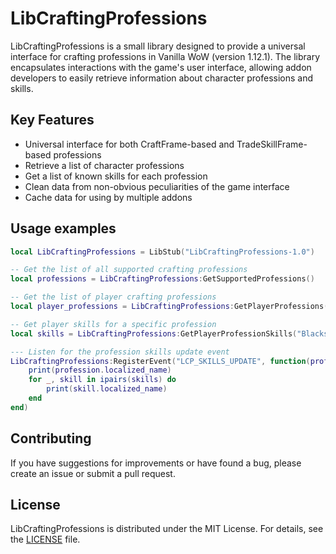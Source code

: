 # LibCraftingProfessions

LibCraftingProfessions is a small library designed to provide a universal interface for crafting professions in Vanilla WoW (version 1.12.1). The library encapsulates interactions with the game's user interface, allowing addon developers to easily retrieve information about character professions and skills.

## Key Features

- Universal interface for both CraftFrame-based and TradeSkillFrame-based professions
- Retrieve a list of character professions
- Get a list of known skills for each profession
- Clean data from non-obvious peculiarities of the game interface
- Cache data for using by multiple addons

## Usage examples

```lua
local LibCraftingProfessions = LibStub("LibCraftingProfessions-1.0")

-- Get the list of all supported crafting professions
local professions = LibCraftingProfessions:GetSupportedProfessions()

-- Get the list of player crafting professions
local player_professions = LibCraftingProfessions:GetPlayerProfessions()

-- Get player skills for a specific profession
local skills = LibCraftingProfessions:GetPlayerProfessionSkills("Blacksmithing")

--- Listen for the profession skills update event
LibCraftingProfessions:RegisterEvent("LCP_SKILLS_UPDATE", function(profession, skills)
    print(profession.localized_name)
    for _, skill in ipairs(skills) do
        print(skill.localized_name)
    end
end)
```

## Contributing

If you have suggestions for improvements or have found a bug, please create an issue or submit a pull request.

## License

LibCraftingProfessions is distributed under the MIT License. For details, see the [LICENSE](LICENSE) file.
